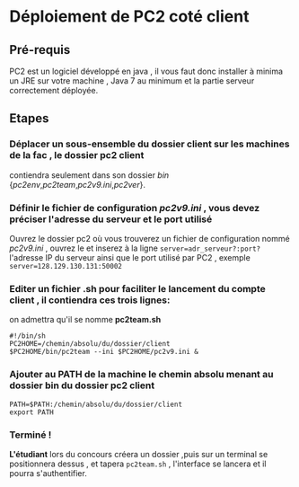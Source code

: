 # Déploiement de PC2 coté client


## Pré-requis

PC2 est un logiciel développé en java , il vous faut donc installer à minima un JRE sur votre machine , Java 7 au minimum
et la partie serveur correctement déployée.

## Etapes

### **Déplacer** un sous-ensemble du dossier client sur les machines de la fac ,  le dossier pc2 client
contiendra seulement dans son dossier *bin* {*pc2env*,*pc2team*,*pc2v9.ini*,*pc2ver*}.

### **Définir** le fichier de configuration *pc2v9.ini* , vous devez préciser l'adresse du serveur et le port utilisé

Ouvrez le dossier pc2 où vous trouverez un fichier de configuration nommé *pc2v9.ini* , ouvrez le et inserez à la ligne ```server=adr_serveur?:port?``` l'adresse IP du serveur ainsi que le port utilisé par PC2 , exemple ```server=128.129.130.131:50002```

### **Editer** un fichier .sh pour faciliter le lancement du compte client , il contiendra ces trois lignes:
on admettra qu'il se nomme **pc2team.sh**
```shell
#!/bin/sh
PC2HOME=/chemin/absolu/du/dossier/client
$PC2HOME/bin/pc2team --ini $PC2HOME/pc2v9.ini &
```

### **Ajouter** au PATH de la machine le chemin absolu menant au dossier bin du dossier pc2 client
```shell
PATH=$PATH:/chemin/absolu/du/dossier/client
export PATH
```

### **Terminé !**


**L'étudiant** lors du concours créera un dossier ,puis sur un terminal se positionnera dessus , et tapera ```pc2team.sh``` , l'interface se lancera et il pourra s'authentifier.
